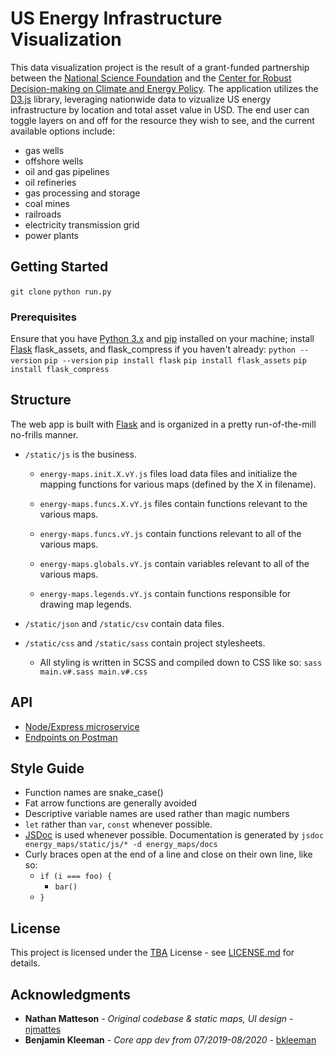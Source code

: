 # US Energy Infrastructure Visualization

This data visualization project is the result of a grant-funded partnership between the [National Science Foundation](https://www.nsf.gov/) and the [Center for Robust Decision-making on Climate and Energy Policy](https://www.rdcep.org/). The application utilizes the [D3.js](https://d3js.org/) library, leveraging nationwide data to vizualize US energy infrastructure by location and total asset value in USD. The end user can toggle layers on and off for the resource they wish to see, and the current available options include:
* gas wells
* offshore wells
* oil and gas pipelines
* oil refineries
* gas processing and storage
* coal mines
* railroads
* electricity transmission grid
* power plants   

## Getting Started

`git clone`
`python run.py`

### Prerequisites

Ensure that you have [Python 3.x](https://www.python.org/downloads/) and [pip](https://pip.pypa.io/en/stable/) installed on your machine; install [Flask](https://flask.palletsprojects.com/en/1.1.x/installation/) flask_assets, and flask_compress if you haven't already:
`python --version`
`pip --version`
`pip install flask`
`pip install flask_assets`
`pip install flask_compress`

## Structure

The web app is built with [Flask](https://github.com/pallets/flask) and is 
organized in a pretty run-of-the-mill no-frills
manner.

 * `/static/js` is the business. 
 
   * `energy-maps.init.X.vY.js` files load data 
 files and initialize the mapping functions for
 various maps (defined by the X in filename).
 
   * `energy-maps.funcs.X.vY.js` files contain 
 functions relevant to the various maps.
 
   * `energy-maps.funcs.vY.js` contain 
 functions relevant to all of the various 
 maps.
 
   * `energy-maps.globals.vY.js` contain 
 variables relevant to all of the various 
 maps.
 
   * `energy-maps.legends.vY.js` contain 
 functions responsible for drawing map 
 legends.
 
 * `/static/json` and `/static/csv` contain 
 data files.

 * `/static/css` and `/static/sass` contain project stylesheets.
   * All styling is written in SCSS and compiled down to CSS like so: 
   `sass main.v#.sass main.v#.css`

## API

 * [Node/Express microservice](https://hidden-brook-47088.herokuapp.com/)
 * [Endpoints on Postman](https://documenter.getpostman.com/view/9183499/SWLce9RF?version=latest)
 
## Style Guide

 * Function names are snake_case()
 * Fat arrow functions are generally avoided
 * Descriptive variable names are used rather than magic numbers
 * `let` rather than `var`, `const` whenever possible.
 * [JSDoc](https://devhints.io/jsdoc) is used whenever possible. Documentation is generated by `jsdoc energy_maps/static/js/* -d energy_maps/docs`
 * Curly braces open at the end of a line and close on their own line, like so:
    * `if (i === foo) {`
      * `bar()`
    * `}`

    
## License

This project is licensed under the [TBA]() License - see [LICENSE.md](LICENSE.md) for details.

## Acknowledgments

* **Nathan Matteson** - *Original codebase & static maps, UI design* - [njmattes](https://github.com/njmattes)
* **Benjamin Kleeman** - *Core app dev from 07/2019-08/2020* - [bkleeman](https://github.com/bkleeman)